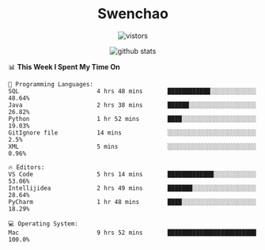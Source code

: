 <h1 align="center">Swenchao</h3>

<p align="center">
  <img src="https://visitor-badge.glitch.me/badge?page_id=Swenchao" alt="vistors" />
</p>

<p align="center">
  <img src="https://github-readme-stats.vercel.app/api?username=Swenchao&count_private=true&show_icons=true&theme=vue-dark&hide_title=true" alt="github stats" />
</p>

<!--START_SECTION:waka-->
📊 **This Week I Spent My Time On** 

```text
💬 Programming Languages: 
SQL                      4 hrs 48 mins       ████████████░░░░░░░░░░░░░   48.64% 
Java                     2 hrs 38 mins       ██████░░░░░░░░░░░░░░░░░░░   26.82% 
Python                   1 hr 52 mins        ████░░░░░░░░░░░░░░░░░░░░░   19.03% 
GitIgnore file           14 mins             ░░░░░░░░░░░░░░░░░░░░░░░░░   2.5% 
XML                      5 mins              ░░░░░░░░░░░░░░░░░░░░░░░░░   0.96%

🔥 Editors: 
VS Code                  5 hrs 14 mins       █████████████░░░░░░░░░░░░   53.06% 
Intellijidea             2 hrs 49 mins       ███████░░░░░░░░░░░░░░░░░░   28.64% 
PyCharm                  1 hr 48 mins        ████░░░░░░░░░░░░░░░░░░░░░   18.29%

💻 Operating System: 
Mac                      9 hrs 52 mins       █████████████████████████   100.0%

```


<!--END_SECTION:waka-->
